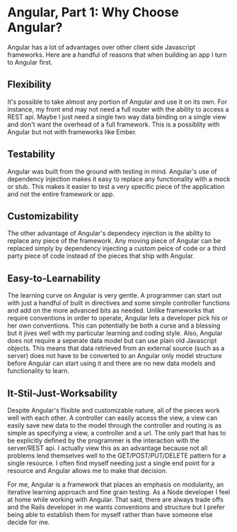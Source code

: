 Angular, Part 1: Why Choose Angular?
=========================================
Angular has a lot of advantages over other client side Javascript frameworks.
Here are a handful of reasons that when building an app I turn to Angular first. 

Flexibility
-----------------
It's possible to take almost any portion of Angular and use it on its own. 
For instance, my front end may not need a full router with the ability to access 
a REST api. Maybe I just need a single two way data binding on a single view
and don't want the overhead of a full framework. This is a possiblity with 
Angular but not with frameworks like Ember. 

Testability
-------------------
Angular was built from the ground with testing in mind. Angular's use of 
dependency injection makes it easy to replace any functionality with a mock
or stub. This makes it easier to test a very specific piece of the application
and not the entire framework or app.

Customizability
----------------------
The other advantage of Angular's dependecy injection is the ability to 
replace any piece of the framework. Any moving piece of Angular can be 
replaced simply by dependency injecting a custom peice of code or a third 
party piece of code instead of the pieces that ship with Angular.

Easy-to-Learnability
----------------------------
The learning curve on Angular is very gentle. A programmer can start out
with just a handful of built in directives and some simple controller functions
and add on the more advanced bits as needed. Unlike frameworks that require conventions
in order to operate, Angular lets a developer pick his or her own conventions. 
This can potentially be both a curse and a blessing but it jives well with
my particular learning and coding style. Also, Angular does not require a seperate
data model but can use plain old Javascript objects. This means that data
retrieved from an external source (such as a server) does not have to be converted
to an Angular only model structure before Angular can start using it 
and there are no new data models and functionality to learn.

It-Stil-Just-Worksability
----------------------------
Despite Angular's flixible and customizable nature, all of the pieces work
well with each other. A controller can easily access the view, a view can
easily save new data to the model through the controller and routing is as simple as specifying
a view, a controller and a url. The only part that has to be explicitly defined
by the programmer is the interaction with the server/REST api. I actually
view this as an advantage because not all problems lend themselves well to the 
GET/POST/PUT/DELETE pattern for a single resource. I often find myself needing
just a single end point for a resource and Angular allows me to make that
decision.

For me, Angular is a framework that places an emphasis on modularity, an 
iterative learning approach and fine grain testing. As a Node developer I feel
at home while working with Angular. That said, there are always trade offs and
the Rails developer in me wants conventions and structure but I prefer being
able to establish them for myself rather than have someone else decide for me.
